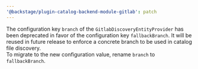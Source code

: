 ```yaml
---
'@backstage/plugin-catalog-backend-module-gitlab': patch
---
```


The configuration key `branch` of the `GitlabDiscoveryEntityProvider` has been deprecated in favor of the configuration key `fallbackBranch`.
It will be reused in future release to enforce a concrete branch to be used in catalog file discovery.  
To migrate to the new configuration value, rename `branch` to `fallbackBranch`.

